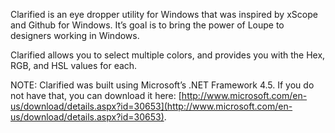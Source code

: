 Clarified is an eye dropper utility for Windows that was inspired by xScope and Github for Windows. It’s goal is to bring the power of Loupe to designers working in Windows.

Clarified allows you to select multiple colors, and provides you with the Hex, RGB, and HSL values for each.

NOTE: Clarified was built using Microsoft’s .NET Framework 4.5. If you do not have that, you can download it here: [http://www.microsoft.com/en-us/download/details.aspx?id=30653](http://www.microsoft.com/en-us/download/details.aspx?id=30653).